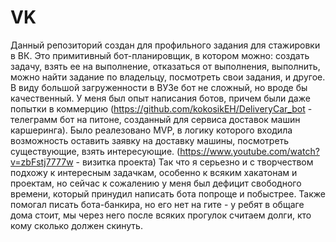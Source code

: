 # VK
Данный репозиторий создан для профильного задания для стажировки в ВК. Это примитивный бот-планировщик, в котором можно: создать задачу, взять ее на выполнение, отказаться от выполнения, выполнить, можно найти задание по владельцу, посмотреть свои задания, и другое. В виду большой загруженности в ВУЗе бот не сложный, но вроде бы качественный. 
У меня был опыт написания ботов, причем были даже попытки в коммерцию (https://github.com/kokosikEH/DeliveryCar_bot - телеграмм бот на питоне, созданный для сервиса доставок машин каршеринга). Было реалезовано MVP, в логику которого входила возможность оставить заявку на доставку машины, посмотреть существующие, взять интересующие. (https://www.youtube.com/watch?v=zbFstj7777w - визитка проекта)
Так что я серьезно и с творчеством подхожу к интересным задачкам, особенно к всяким хакатонам и проектам, но сейчас к сожалению у меня был дефицит свободного времени, который принудил написать бота попроще и побыстрее.
Также помогал писать бота-банкира, но его нет на гите - у ребят в общаге дома стоит, мы через него после всяких прогулок считаем долги, кто кому сколько должен скинуть.
